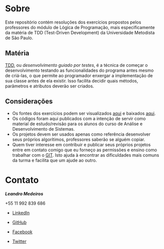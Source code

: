 # Sobre #
Este repositório contém resoluções dos exercícios propostos pelos professores do módulo de Lógica de Programação, mais especificamente da matéria de TDD (Test-Driven Development) da Universidade Metodista de São Paulo.

## Matéria ##
[TDD](http://www.wikiwand.com/pt/Test_Driven_Development), ou *desenvolvimento guiado por testes*, é a técnica de começar o desenvolvimento testando as funcionalidades do programa antes mesmo de criá-las, o que permite ao programador enxergar a implementação de sua classe antes de ela existir. Isso facilita decidir quais métodos, parâmetros e atributos deverão ser criados.

## Considerações ##
* Os fontes dos exercícios podem ser visualizados [aqui](https://bitbucket.org/leandro_medeiros/metodista-tdd/src) e baixados [aqui](https://bitbucket.org/leandro_medeiros/metodista-tdd/downloads).
* Os códigos foram aqui publicados com a intenção de servir como material de estudo/revisão para os alunos do curso de Análise e Desenvolvimento de Sistemas.
* Os projetos devem ser usados apenas como referência desenvolver seus próprios algorítimos, professores saberão se alguém copiar.
* Quem tiver interesse em contribuir e publicar seus próprios projetos entre em contato comigo que eu forneço as permissões e ensino como trabalhar com o [GIT](http://git-scm.com/). Isto ajuda à encontrar as dificuldades mais comuns da turma e facilita que um ajude ao outro.

# Contato #
***Leandro Medeiros***

+55 11 992 839 686

* [LinkedIn](https://br.linkedin.com/in/medeirosleandro)

* [GitHub](https://github.com/leandrommedeiros)

* [Facebook](https://www.facebook.com/leandro.m.medeiros)

* [Twitter](https://twitter.com/LeMedeiros10)